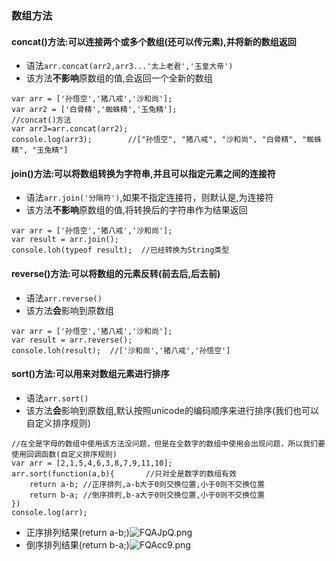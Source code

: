 ### 数组方法
#### concat()方法:可以连接两个或多个数组(还可以传元素),并将新的数组返回
- 语法`arr.concat(arr2,arr3...'太上老君','玉皇大帝')` 
- 该方法**不影响**原数组的值,会返回一个全新的数组
```
var arr = ['孙悟空','猪八戒','沙和尚'];
var arr2 = ['白骨精','蜘蛛精','玉兔精'];
//concat()方法
var arr3=arr.concat(arr2);
console.log(arr3);        //["孙悟空", "猪八戒", "沙和尚", "白骨精", "蜘蛛精", "玉兔精"]
```
#### join()方法:可以将数组转换为字符串,并且可以指定元素之间的连接符
- 语法`arr.join('分隔符')`,如果不指定连接符，则默认是,为连接符
- 该方法**不影响**原数组的值,将转换后的字符串作为结果返回
```
var arr = ['孙悟空','猪八戒','沙和尚'];
var result = arr.join();
console.loh(typeof result);  //已经转换为String类型
```
#### reverse()方法:可以将数组的元素反转(前去后,后去前)
- 语法`arr.reverse()`
- 该方法**会**影响到原数组
```
var arr = ['孙悟空','猪八戒','沙和尚'];
var result = arr.reverse();
console.loh(result);  //['沙和尚','猪八戒','孙悟空']
```
#### sort()方法:可以用来对数组元素进行排序
- 语法`arr.sort()`
- 该方法**会**影响到原数组,默认按照unicode的编码顺序来进行排序(我们也可以自定义排序规则)
```
//在全是字母的数组中使用该方法没问题，但是在全数字的数组中使用会出现问题，所以我们要使用回调函数(自定义排序规则)
var arr = [2,1,5,4,6,3,8,7,9,11,10];
arr.sort(function(a,b){       //只对全是数字的数组有效
    return a-b; //正序排列,a-b大于0则交换位置,小于0则不交换位置
    return b-a; //倒序排列,b-a大于0则交换位置,小于0则不交换位置
})
console.log(arr);
```
- 正序排列结果(return a-b;)![FQAJpQ.png](https://s1.ax1x.com/2018/12/04/FQAJpQ.png)
- 倒序排列结果(return b-a;)![FQAcc9.png](https://s1.ax1x.com/2018/12/04/FQAcc9.png)